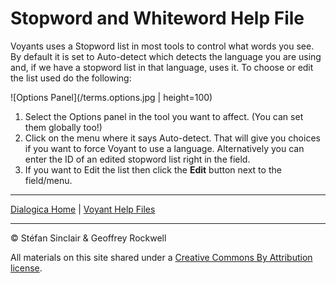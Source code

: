 # Stopword and Whiteword Help File

Voyants uses a Stopword list in most tools to control what words you see. By default it is set to Auto-detect which detects the language you are using and, if we have a stopword list in that language, uses it. To choose or edit the list used do the following:

![Options Panel](/terms.options.jpg | height=100)

1. Select the Options panel in the tool you want to affect. (You can set them globally too!)
2. Click on the menu where it says Auto-detect. That will give you choices if you want to force Voyant to use a language. Alternatively you can enter the ID of an edited stopword list right in the field.
3. If you want to Edit the list then click the **Edit** button next to the field/menu.




----

[Dialogica Home](/index.md) | [Voyant Help Files](/voyanthelp.md)

----

&copy; Stéfan Sinclair & Geoffrey Rockwell

All materials on this site shared under a [Creative Commons By Attribution license](https://creativecommons.org/licenses/by/4.0/).
